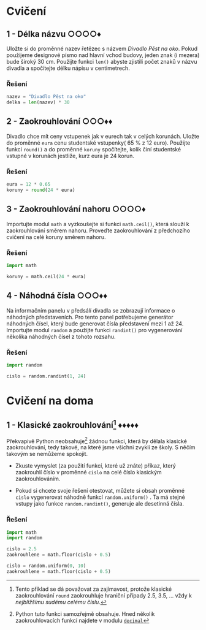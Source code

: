 # Cvičení

## 1 - Délka názvu ○○○○♦

Uložte si do proměnné nazev řetězec s názvem *Divadlo Pěst na oko*. Pokud použijeme designové písmo nad hlavní vchod
budovy, jeden znak (i mezera) bude široký 30 cm. Použijte funkci `len()` abyste zjistili počet znaků v názvu divadla a
spočítejte délku nápisu v centimetrech.

### Řešení

```python
nazev = "Divadlo Pěst na oko"
delka = len(nazev) * 30
```

## 2 - Zaokrouhlování ○○○♦♦

Divadlo chce mít ceny vstupenek jak v eurech tak v celých korunách. Uložte do proměnné `eura` cenu studentské vstupenky(
65 % z 12 euro). Použijte funkci `round()` a do proměnné `koruny` spočítejte, kolik činí studentské vstupné v korunách
jestliže, kurz eura je 24 korun.

### Řešení

```python
eura = 12 * 0.65
koruny = round(24 * eura)
```

## 3 - Zaokrouhlování nahoru ○○○○♦

Importujte modul `math` a vyzkoušejte si funkci `math.ceil()`, která slouží k zaokrouhlování směrem nahoru. Proveďte
zaokrouhlování z předchozího cvičení na celé koruny směrem nahoru.

### Řešení

```python
import math

koruny = math.ceil(24 * eura)
```

## 4 - Náhodná čísla ○○○♦♦

Na informačním panelu v předsálí divadla se zobrazují informace o náhodných představeních. Pro tento panel potřebujeme
generátor náhodných čísel, který bude generovat čísla představení mezi 1 až 24. Importujte modul `random` a použijte
funkci `randint()` pro vygenerování několika náhodných čísel z tohoto rozsahu.

### Řešení

```python
import random

cislo = random.randint(1, 24)
```


# Cvičení na doma


## 1 - Klasické zaokrouhlování[^1] ♦♦♦♦♦

Překvapivě Python neobsahuje[^2] žádnou funkci, která by dělala klasické zaokrouhlování, tedy takové, na které jsme
všichni zvyklí ze školy. S něčím takovým se nemůžeme spokojit.

- Zkuste vymyslet (za použití funkcí, které už znáte) příkaz, který zaokrouhlí číslo v proměnné `cislo` na celé číslo
  klasickým zaokrouhlováním.

- Pokud si chcete svoje řešení otestovat, můžete si obsah proměnné `cislo` vygenerovat náhodně funkcí `random.uniform()`
  . Ta má stejné vstupy jako funkce `random.randint()`, generuje ale desetinná čísla.

[^1]: Tento příklad se dá považovat za zajímavost, protože klasické zaokrouhlování `round` zaokrouhluje hraniční případy
2.5, 3.5, ... vždy k *nejbližšímu sudému celému číslu*.  
[^2]: Python tuto funkci samozřejmě obsahuje. Hned několik zaokrouhlovacích funkcí najdete v
modulu [`decimal`](https://docs.python.org/3/library/decimal.html#rounding-modes)

### Řešení

```python
import math
import random

cislo = 2.5
zaokrouhlene = math.floor(cislo + 0.5)

cislo = random.uniform(0, 10)
zaokrouhlene = math.floor(cislo + 0.5)
```